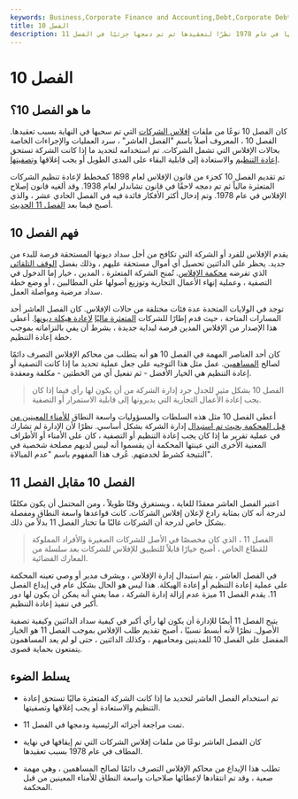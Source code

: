 ```yaml
---
keywords: Business,Corporate Finance and Accounting,Debt,Corporate Debt
title: الفصل 10
description: كان الفصل 10 نوعًا من ملفات إفلاس الشركات التي تم إيقافها في عام 1978 نظرًا لتعقيدها ثم تم دمجها جزئيًا في الفصل 11.
---
```


# الفصل 10
## ما هو الفصل 10؟

كان الفصل 10 نوعًا من ملفات [إفلاس الشركات](/bankruptcy) التي تم سحبها في النهاية بسبب تعقيدها. الفصل 10 ، المعروف أصلاً باسم "الفصل العاشر" ، سرد العمليات والإجراءات الخاصة بحالات الإفلاس التي تشمل الشركات. تم استخدامه لتحديد ما إذا كانت الشركة تستحق [إعادة التنظيم](/reorganization) والاستعادة إلى قابلية البقاء على المدى الطويل أو يجب إغلاقها [وتصفيتها](/liquidation).

تم تقديم الفصل 10 كجزء من قانون الإفلاس لعام 1898 كمخطط لإعادة تنظيم الشركات المتعثرة مالياً ثم تم دمجه لاحقًا في قانون تشاندلر لعام 1938. وقد ألغيه قانون إصلاح الإفلاس في عام 1978. وتم إدخال أكثر الأفكار فائدة فيه في الفصل الحادي عشر ، والذي أصبح فيما بعد [الفصل 11 الحديث](/chapter11).

## فهم الفصل 10

يقدم الإفلاس للفرد أو الشركة التي تكافح من أجل سداد ديونها المستحقة فرصة للبدء من جديد. يحظر على الدائنين تحصيل أي أموال مستحقة عليهم ، وذلك بفضل [الوقف التلقائي](/automaticstay) الذي تفرضه [محكمة الإفلاس](/bankruptcy-court). تُمنح الشركة المتعثرة ، المدين ، خيار إما الدخول في التصفية ، وعملية إنهاء الأعمال التجارية وتوزيع أصولها على المطالبين ، أو وضع خطة سداد مرضية ومواصلة العمل.

توجد في الولايات المتحدة عدة فئات مختلفة من حالات الإفلاس. كان الفصل العاشر أحد المسارات المتاحة ، حيث قدم إطارًا للشركات [المتعثرة ماليًا](/financial_distress) [لإعادة هيكلة ديونها](/debtrestructuring). أعطى هذا الإصدار من الإفلاس المدين فرصة لبداية جديدة ، بشرط أن يفي بالتزاماته بموجب خطة إعادة التنظيم.

كان أحد العناصر المهمة في الفصل 10 هو أنه يتطلب من محاكم الإفلاس التصرف دائمًا لصالح [المساهمين](/shareholder). عمل مثل هذا التوجيه على جعل عملية تحديد ما إذا كانت التصفية أو إعادة التنظيم هي الخيار الأفضل - ثم تفعيل أي من الخطتين - مكلفة ومعقدة.

> الفصل 10 بشكل مثير للجدل جرد إدارة الشركة من أن يكون لها رأي فيما إذا كان يجب إعادة الأعمال التجارية التي يديرونها إلى قابلية الاستمرار أو التصفية.

>

أعطى الفصل 10 مثل هذه السلطات والمسؤوليات واسعة النطاق [للأمناء المعينين من قبل المحكمة بحيث تم استبدال](/trustee) إدارة الشركة بشكل أساسي. نظرًا لأن الإدارة لم تشارك في عملية تقرير ما إذا كان يجب إعادة التنظيم أو التصفية ، كان على الأمناء أو الأطراف المعنية الأخرى التي عينتها المحكمة أن يقسموا أنه ليس لديهم مصلحة شخصية في النتيجة كشرط لخدمتهم. عُرف هذا المفهوم باسم "عدم المبالاة".

## الفصل 10 مقابل الفصل 11

اعتبر الفصل العاشر معقدًا للغاية ، ويستغرق وقتًا طويلاً ، ومن المحتمل أن يكون مكلفًا لدرجة أنه كان بمثابة رادع لإعلان إفلاس الشركات. كانت قواعدها واسعة النطاق ومفصلة بشكل خاص لدرجة أن الشركات غالبًا ما تختار الفصل 11 بدلاً من ذلك.

> الفصل 11 ، الذي كان مخصصًا في الأصل للشركات الصغيرة والأفراد المملوكة للقطاع الخاص ، أصبح خيارًا قابلاً للتطبيق للإفلاس للشركات بعد سلسلة من المعارك القضائية.

>

في الفصل العاشر ، يتم استبدال إدارة الإفلاس ، ويشرف مدير أو وصي تعينه المحكمة على عملية إعادة التنظيم أو إعادة الهيكلة. هذا ليس هو الحال بشكل عام في إيداع الفصل 11. يقدم الفصل 11 ميزة عدم إزالة إدارة الشركة ، مما يعني أنه يمكن أن يكون لها دور أكبر في تنفيذ إعادة التنظيم.

يتيح الفصل 11 أيضًا للإدارة أن يكون لها رأي أكبر في كيفية سداد الدائنين وكيفية تصفية الأصول. نظرًا لأنه أبسط نسبيًا ، أصبح تقديم طلب الإفلاس بموجب الفصل 11 هو الخيار المفضل على الفصل 10 للمدينين ومحاميهم ، وكذلك الدائنين ، حتى لو لم يعد المساهمون يتمتعون بحماية قصوى.

## يسلط الضوء

- تم استخدام الفصل العاشر لتحديد ما إذا كانت الشركة المتعثرة ماليًا تستحق إعادة التنظيم والاستعادة أو يجب إغلاقها وتصفيتها.

- تمت مراجعة أجزائه الرئيسية ودمجها في الفصل 11.

- كان الفصل العاشر نوعًا من ملفات إفلاس الشركات التي تم إيقافها في نهاية المطاف في عام 1978 بسبب تعقيدها.

- تطلب هذا الإيداع من محاكم الإفلاس التصرف دائمًا لصالح المساهمين ، وهي مهمة صعبة ، وقد تم انتقادها لإعطائها صلاحيات واسعة النطاق للأمناء المعينين من قبل المحكمة.

